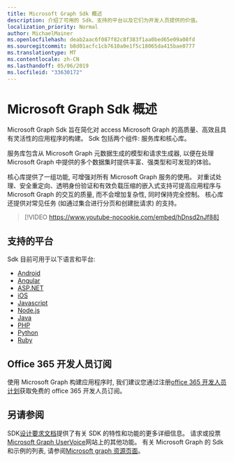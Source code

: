 ```yaml
---
title: Microsoft Graph Sdk 概述
description: 介绍了可用的 Sdk、支持的平台以及它们为开发人员提供的价值。
localization_priority: Normal
author: MichaelMainer
ms.openlocfilehash: deab2aac6f087f82c8f383f1aa0bed65e09a08fd
ms.sourcegitcommit: b8d01acfc1cb7610a0e1f5c18065da415bae0777
ms.translationtype: MT
ms.contentlocale: zh-CN
ms.lasthandoff: 05/06/2019
ms.locfileid: "33630172"
---
```

# <a name="microsoft-graph-sdks-overview"></a>Microsoft Graph Sdk 概述

Microsoft Graph Sdk 旨在简化对 access Microsoft Graph 的高质量、高效且具有灵活性的应用程序的构建。 Sdk 包括两个组件: 服务库和核心库。

服务库包含从 Microsoft Graph 元数据生成的模型和请求生成器, 以便在处理 Microsoft Graph 中提供的多个数据集时提供丰富、强类型和可发现的体验。

核心库提供了一组功能, 可增强对所有 Microsoft Graph 服务的使用。 对重试处理、安全重定向、透明身份验证和有效负载压缩的嵌入式支持可提高应用程序与 Microsoft Graph 的交互的质量, 而不会增加复杂性, 同时保持完全控制。 核心库还提供对常见任务 (如通过集合进行分页和创建批请求) 的支持。

> [!VIDEO https://www.youtube-nocookie.com/embed/hDnsd2nJf88]


## <a name="supported-platforms"></a>支持的平台

Sdk 目前可用于以下语言和平台:

- [Android](https://developer.microsoft.com/en-us/graph/get-started/android)
- [Angular](https://developer.microsoft.com/en-us/graph/get-started/angular)
- [ASP.NET](https://developer.microsoft.com/en-us/graph/get-started/asp.net)
- [iOS](https://developer.microsoft.com/en-us/graph/get-started/ios)
- [Javascript](https://developer.microsoft.com/en-us/graph/get-started/javascript)
- [Node.js](https://developer.microsoft.com/en-us/graph/get-started/node.js)
- [Java](https://developer.microsoft.com/en-us/graph/get-started/java)
- [PHP](https://developer.microsoft.com/en-us/graph/get-started/php)
- [Python](https://developer.microsoft.com/en-us/graph/get-started/python)
- [Ruby](https://developer.microsoft.com/en-us/graph/get-started/ruby)

## <a name="office-365-developer-subscription"></a>Office 365 开发人员订阅

使用 Microsoft Graph 构建应用程序时, 我们建议您通过注册[office 365 开发人员计划](http://aka.ms/OfficeDevProgram)获取免费的 office 365 开发人员订阅。

## <a name="see-also"></a>另请参阅

SDK[设计要求文档](https://github.com/microsoftgraph/msgraph-sdk-design)提供了有关 SDK 的特性和功能的更多详细信息。 请求或投票[Microsoft Graph UserVoice](https://microsoftgraph.uservoice.com)网站上的其他功能。 有关 Microsoft Graph 的 Sdk 和示例的列表, 请参阅[Microsoft graph 资源页面](https://developer.microsoft.com/en-us/graph/gallery/?filterBy=Samples,SDKs)。
